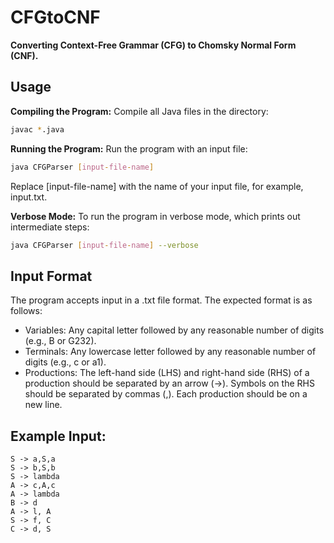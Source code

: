 # CFGtoCNF
**Converting Context-Free Grammar (CFG) to Chomsky Normal Form (CNF).**

## Usage
**Compiling the Program:**
Compile all Java files in the directory:
```bash
javac *.java
```
**Running the Program:**
Run the program with an input file:

```bash
java CFGParser [input-file-name]
```
Replace [input-file-name] with the name of your input file, for example, input.txt.

**Verbose Mode:**
To run the program in verbose mode, which prints out intermediate steps:

```bash
java CFGParser [input-file-name] --verbose
```

## Input Format
The program accepts input in a .txt file format. The expected format is as follows:

- Variables: Any capital letter followed by any reasonable number of digits (e.g., B or G232).
- Terminals: Any lowercase letter followed by any reasonable number of digits (e.g., c or a1).
- Productions: The left-hand side (LHS) and right-hand side (RHS) of a production should be separated by an arrow (->). Symbols on the RHS should be separated by commas (,). Each production should be on a new line.

## Example Input:
```
S -> a,S,a
S -> b,S,b
S -> lambda
A -> c,A,c
A -> lambda
B -> d
A -> l, A
S -> f, C
C -> d, S
```